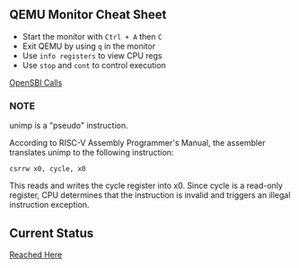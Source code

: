 ## QEMU Monitor Cheat Sheet

- Start the monitor with `Ctrl + A` then `C`
- Exit QEMU by using `q` in the monitor
- Use `info registers` to view CPU regs
- Use `stop` and `cont` to control execution


[OpenSBI Calls](https://courses.stephenmarz.com/my-courses/cosc562/risc-v/opensbi-calls/)


### NOTE

unimp is a "pseudo" instruction.

According to RISC-V Assembly Programmer's Manual, the assembler translates unimp to the following instruction:

```csrrw x0, cycle, x0```

This reads and writes the cycle register into x0. Since cycle is a read-only register, CPU determines that the instruction is invalid and triggers an illegal instruction exception.


## Current Status 
[Reached Here](https://operating-system-in-1000-lines.vercel.app/en/14-system-call)